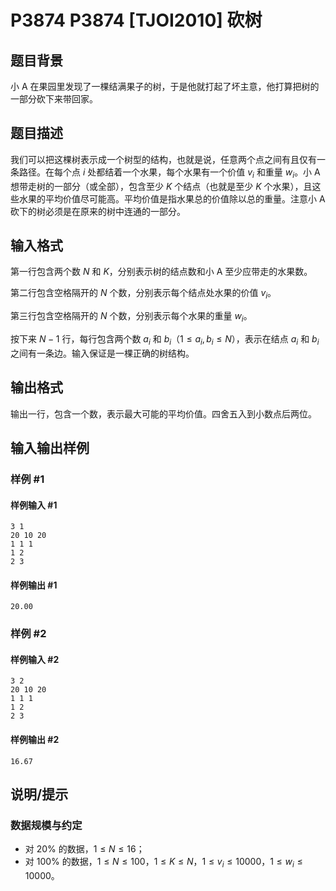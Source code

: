# P3874 P3874 [TJOI2010] 砍树

## 题目背景

小 A 在果园里发现了一棵结满果子的树，于是他就打起了坏主意，他打算把树的一部分砍下来带回家。

## 题目描述

我们可以把这棵树表示成一个树型的结构，也就是说，任意两个点之间有且仅有一条路径。在每个点 $i$ 处都结着一个水果，每个水果有一个价值 $v_i$ 和重量 $w_i$。小 A 想带走树的一部分（或全部），包含至少 $K$ 个结点（也就是至少 $K$ 个水果），且这些水果的平均价值尽可能高。平均价值是指水果总的价值除以总的重量。注意小 A 砍下的树必须是在原来的树中连通的一部分。

## 输入格式

第一行包含两个数 $N$ 和 $K$，分别表示树的结点数和小 A 至少应带走的水果数。

第二行包含空格隔开的 $N$ 个数，分别表示每个结点处水果的价值 $v_i$。

第三行包含空格隔开的 $N$ 个数，分别表示每个水果的重量 $w_i$。

按下来 $N-1$ 行，每行包含两个数 $a_i$ 和 $b_i$（$1 \le a_i,b_i \le N$），表示在结点 $a_i$ 和 $b_i$ 之间有一条边。输入保证是一棵正确的树结构。

## 输出格式

输出一行，包含一个数，表示最大可能的平均价值。四舍五入到小数点后两位。


## 输入输出样例

### 样例 #1

#### 样例输入 #1

```
3 1
20 10 20
1 1 1
1 2
2 3
```

#### 样例输出 #1

```
20.00
```

### 样例 #2

#### 样例输入 #2

```
3 2
20 10 20
1 1 1
1 2
2 3
```

#### 样例输出 #2

```
16.67
```

## 说明/提示

### 数据规模与约定

- 对 $20\%$ 的数据，$1 \le N \le 16$；
- 对 $100\%$ 的数据，$1 \le N \le 100$，$1 \le K \le N$，$1 \le v_i \le 10000$，$1 \le w_i \le 10000$。
